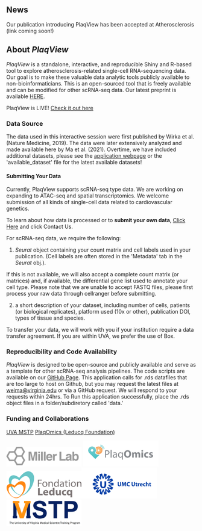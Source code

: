 ## News

Our publication introducing PlaqView has been accepted at Atherosclerosis (link coming soon!)

## About *PlaqView*
*PlaqView* is a standalone, interactive, and reproducible Shiny and R-based tool to explore atherosclerosis-related single-cell RNA-sequencing data. Our goal is to make these valuable data analytic tools publicly available to non-bioinformaticians. This is an open-sourced tool that is freely available and can be modified for other scRNA-seq data. Our latest preprint is available [HERE](https://www.biorxiv.org/content/10.1101/2020.10.27.357715v2). 

PlaqView is LIVE! [Check it out here](plaqview.com)

### Data Source
The data used in this interactive session were first published by Wirka et al. (Nature Medicine, 2019). The data were later extensively analyzed and made available here by Ma et al. (2021). Overtime, we have included additional datasets, please see the [application webpage](plaqview.com) or the 'available_dataset' file for the latest available datasets!

#### Submitting Your Data
Currently, PlaqView supports scRNA-seq type data. We are working on expanding to ATAC-seq and spatial transcriptomics. We welcome submission of all kinds of single-cell data related to cardiovascular genetics.

To learn about how data is processed or to **submit your own data**, [Click Here](plaqview.com) and click Contact Us.

For scRNA-seq data, we require the following:
1) *Seurat* object containing your count matrix and cell labels used in your publication. (Cell labels are often stored in the 'Metadata' tab in the *Seurat* obj.).

If this is not available, we will also accept a complete count matrix (or matrices) and, if available, the differential gene list used to annotate your cell type. Please note that we are unable to accept FASTQ files, please first process your raw data through cellranger before submitting.

2) a short description of your dataset, including number of cells, patients (or biological replicates), platform used (10x or other), publication DOI, types of tissue and species.

To transfer your data, we will work with you if your institution require a data transfer agreement. If you are within UVA, we prefer the use of Box.

### Reproducibility and Code Availability
*PlaqView* is designed to be open-source and publicly available and serve as a template for other scRNA-seq analysis pipelines. The code scripts are available on our [GitHub Page](https://github.com/MillerLab-CPHG/PlaqView). This application calls for .rds datafiles that are too large to host on Github, but you may request the latest files at weima@virginia.edu or via a GitHub request. We will respond to your requests within 24hrs. To Run this application successfully, place the .rds object files in a folder/subdiretory called 'data.'


### Funding and Collaborations
[UVA MSTP](https://mstp.med.virginia.edu/)
[PlaqOmics (Leducq Foundation)](https://jeanette-erdmann.jimdo.com/)

<img src="www/millerlablogo.png" alt="millerlab" width="200"/> <img src="www/PlaqOmics.png" alt="PlaqOmics" width="200"/> <img src="www/Leducq.png" alt="leducq" width="200"/><img src="www/umc.png" alt="leducq" width="200"/><img src="www/MSTPlogo.png" alt="MSTP" width="200"/>
